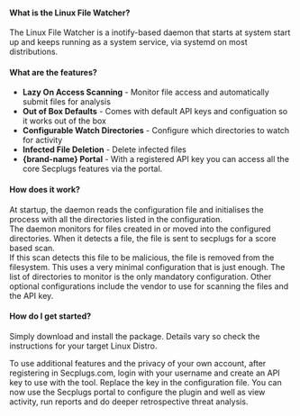 #### What is the Linux File Watcher?

The Linux File Watcher is a inotify-based daemon that starts at system start up and keeps running as a system service, via systemd on most distributions.

#### What are the features?

- __Lazy On Access Scanning__ - Monitor file access and automatically submit files for analysis
- __Out of Box Defaults__ - Comes with default API keys and configuation so it works out of the box
- __Configurable Watch Directories__ - Configure which directories to watch for activity
- __Infected File Deletion__ - Delete infected files
- __{brand-name} Portal__ - With a registered API key you can access all the core Secplugs features via the portal.

#### How does it work?

At startup, the daemon reads the configuration file and initialises the process with all the directories listed in the configuration.  
The daemon monitors for files created in or moved into the configured directories. When it detects a file, the file is sent to secplugs for a score based scan.  
If this scan detects this file to be malicious, the file is removed from the filesystem.
This uses a very minimal configuration that is just enough. The list of directories to monitor is the only mandatory configuration.
Other optional configurations include the vendor to use for scanning the files and the API key.

#### How do I get started?

Simply download and install the package. Details vary so check the instructions for your target Linux Distro. 

To use additional features and the privacy of your own account, after registering in Secplugs.com, login with your username and create an API key to use with the tool. 
Replace the key in the configuration file.
You can now use the Secplugs portal to configure the plugin and well as view activity, run reports and do deeper retrospective threat analysis.
